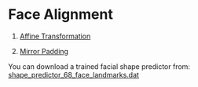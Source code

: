 # Face Alignment

1. [Affine Transformation](./affine_transformation/)

2. [Mirror Padding](./mirror_padding/)


You can download a trained facial shape predictor from:
[shape_predictor_68_face_landmarks.dat](
http://dlib.net/files/shape_predictor_68_face_landmarks.dat.bz2)
